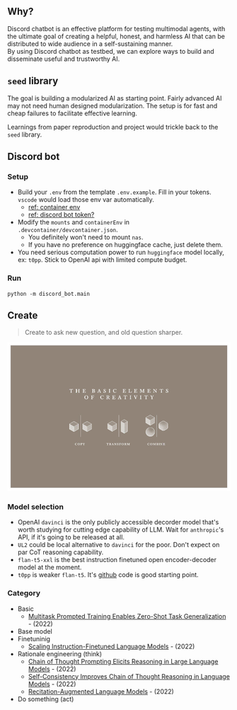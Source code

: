 ## Why?
Discord chatbot is an effective platform for testing multimodal agents, with the ultimate goal of creating a helpful, honest, and harmless AI that can be distributed to wide audience in a self-sustaining manner.  
By using Discord chatbot as testbed, we can explore ways to build and disseminate useful and trustworthy AI.

## `seed` library
The goal is building a modularized AI as starting point. Fairly advanced AI may not need human designed modularization. The setup is for fast and cheap failures to facilitate effective learning. 

Learnings from paper reproduction and project would trickle back to the `seed` library.

## Discord bot
### Setup
- Build your `.env` from the template `.env.example`. Fill in your tokens. `vscode` would load those env var automatically.
  - [ref: container env](https://code.visualstudio.com/remote/advancedcontainers/environment-variables#_option-2-use-an-env-file)
  - [ref: discord bot token?](https://github.com/openai/gpt-discord-bot#setup)
- Modify the `mounts` and `containerEnv` in `.devcontainer/devcontainer.json`. 
  - You definitely won't need to mount `nas`. 
  - If you have no preference on huggingface cache, just delete them. 
- You need serious computation power to run `huggingface` model locally, ex: `t0pp`. Stick to OpenAI api with limited compute budget. 

### Run
```shell
python -m discord_bot.main
```

## Create
> Create to ask new question, and old question sharper. 

![](asset/copy_transform_combined.jpeg)

### Model selection
- OpenAI `davinci` is the only publicly accessible decorder model that's worth studying for cutting edge capability of LLM. Wait for `anthropic`'s API, if it's going to be released at all. 
- `UL2` could be local alternative to `davinci` for the poor. Don't expect on par CoT reasoning capability.
- `flan-t5-xxl` is the best instruction finetuned open encoder-decoder model at the moment. 
- `t0pp` is weaker `flan-t5`. It's [github](https://github.com/bigscience-workshop/t-zero) code is good starting point. 

### Category
- Basic
  - [Multitask Prompted Training Enables Zero-Shot Task Generalization](paper/sanhMultitaskPromptedTraining2022a/) - (2022)
- Base model
- Finetuninig
  - [Scaling Instruction-Finetuned Language Models](paper/chungScalingInstructionFinetunedLanguage2022) - (2022)
- Rationale engineering (think)
  - [Chain of Thought Prompting Elicits Reasoning in Large Language Models](paper/weiChainThoughtPrompting2022/) - (2022)
  - [Self-Consistency Improves Chain of Thought Reasoning in Language Models](paper/wangSelfConsistencyImprovesChain2022a) - (2022)
  - [Recitation-Augmented Language Models](paper/sunRecitationAugmentedLanguageModels2022a) - (2022)
- Do something (act)
